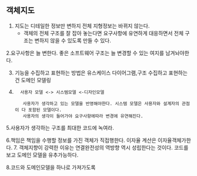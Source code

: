## 객체지도


1. 지도는 디테일한 정보만 변하지 전체 지형정보는 바뀌지 않는다. 
   * 객체의 전체 구조를 잘 잡아 놓는다면 요구사항에 유연하게 대응하면서 전체 구조는 변하지 않을 수 있도록 만들 수 있다.
   
2.요구사항은 늘 변한다. 좋은 소프트웨어 구조는 늘 변경할 수 있는 여지를 남겨놔야한다.

3. 기능을 수집하고 표현하는 방법은 유스케이스 다이어그램,구조 수집하고 표현하는건 도메인 모델링

4.       사용자 모델 <-> 시스템모델 <-디자인모델

          사용자가 생각하고 있는 모델을 반영해야한다. 시스템 모델은 사용자와 설계자의 관점이 다 포함된 모델이다.
          사용자의 생각이 들어가야 요구사항에따라 변경에 유연해진다.
          
5.사용자가 생각하는 구조를 최대한 코드에 녹여라.

6.책임은 책임을 수행할 정보를 가진 객체가 직접행한다. 이자율 계산은 이자율객체가한다.
7. 객체지향이 강력한 이유는 연결완전성의 역방향 역시 성립한다는 것이다. 코드를 보고 도메인 모델을 유추가능하다.

8.코드와 도메인모델을 하나로 가져가도록 
